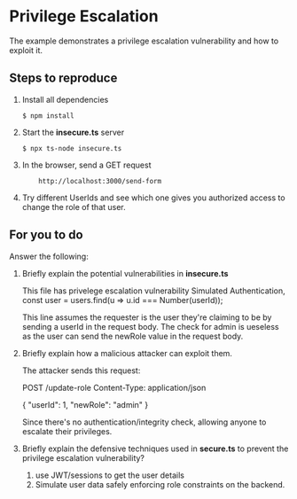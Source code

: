 # Privilege Escalation

The example demonstrates a privilege escalation vulnerability and how to exploit it.

## Steps to reproduce

1. Install all dependencies

    `$ npm install`

2. Start the **insecure.ts** server

    `$ npx ts-node insecure.ts`

3. In the browser, send a GET request

    ```
        http://localhost:3000/send-form
    ```

4. Try different UserIds and see which one gives you authorized access to change the role of that user.

## For you to do

Answer the following:

1. Briefly explain the potential vulnerabilities in **insecure.ts**
    
    This file has privelege escalation vulnerability
    Simulated Authentication,
    const user = users.find(u => u.id === Number(userId));

    This line assumes the requester is the user they're claiming to be by sending a userId in the request body.
    The check for admin is ueseless as the user can send the newRole value in the request body.

2. Briefly explain how a malicious attacker can exploit them.
    
    The attacker sends this request:
       
    POST /update-role
    Content-Type: application/json

    {
    "userId": 1,
    "newRole": "admin"
    }

    Since there's no authentication/integrity check, allowing anyone to escalate their privileges.

3. Briefly explain the defensive techniques used in **secure.ts** to prevent the privilege escalation vulnerability?

    1. use JWT/sessions to get the user details
    2. Simulate user data safely enforcing role constraints on the backend.


